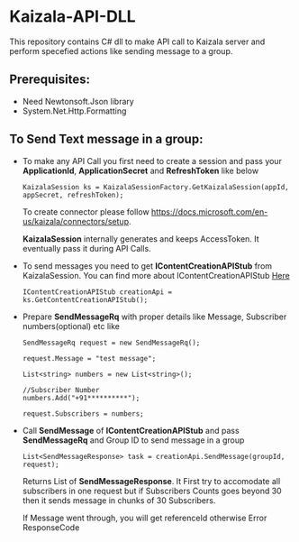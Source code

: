 # Kaizala-API-DLL
This repository contains C# dll to make API call to Kaizala server and perform specefied actions like sending message to a group.

## Prerequisites:
- Need Newtonsoft.Json library
- System.Net.Http.Formatting

## To Send Text message in a group:
- To make any API Call you first need to create a session and pass your **ApplicationId**, **ApplicationSecret** and **RefreshToken** like below
  ```
  KaizalaSession ks = KaizalaSessionFactory.GetKaizalaSession(appId, appSecret, refreshToken);
  ```
  To create connector please follow https://docs.microsoft.com/en-us/kaizala/connectors/setup.
  
  **KaizalaSession** internally generates and keeps AccessToken. It eventually pass it during API Calls.
  
- To send messages you need to get **IContentCreationAPIStub** from KaizalaSession. You can find more about IContentCreationAPIStub  [Here](https://github.com/PankajMS1987/Kaizala-API-DLL/blob/master/Services/IContentCreationAPIStub.md)

  ```
  IContentCreationAPIStub creationApi = ks.GetContentCreationAPIStub();
  ```
  
- Prepare **SendMessageRq** with proper details like Message, Subscriber numbers(optional) etc like

  ```
  SendMessageRq request = new SendMessageRq();
  
  request.Message = "test message";
  
  List<string> numbers = new List<string>();
  
  //Subscriber Number
  numbers.Add("+91**********");
  
  request.Subscribers = numbers;
  ```
- Call **SendMessage** of **IContentCreationAPIStub** and pass **SendMessageRq** and Group ID to send message in a group
  ```
  List<SendMessageResponse> task = creationApi.SendMessage(groupId, request);
  ```
  Returns List of **SendMessageResponse**. It First try to accomodate all subscribers in one request but if Subscribers Counts goes beyond 30 then it sends message in 
  chunks of 30 Subscribers.
  
  If Message went through, you will get referenceId otherwise Error ResponseCode
